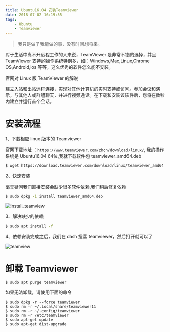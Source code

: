 ```yaml
---
title: Ubuntu16.04 安装Teamviewer
date: 2018-07-02 16:19:55
tags: 
    - Ubuntu
    - Teamviewer
---
```


> 我只是做了我能做的事，没有时间想将来。

对于生活中离不开远程工作的人来说，TeamViewer 是非常不错的选择，并且 TeamViewer 支持的操作系统特别多，如：Windows,Mac,Linux,Chrome OS,Android,ios 等等，这么优秀的软件怎么能不安装。

<!-- more -->

官网对 Linux 版 TeamViewer 的解说

建立入站和出站远程连接，实现对其他计算机的实时支持或访问。参加会议和演示，与其他人或群组聊天，并进行视频通话。在下载和安装该软件后，您将在数秒内建立并运行首个会话。

# 安装流程

1、下载相应 linux 版本的 Teamviewer

官网下载地址 ：`https://www.teamviewer.com/zhcn/download/linux/`, 我的操作系统是 Ubuntu16.04 64位,我就下载软件包 teamviewer_amd64.deb

``` Bash
$ wget https://download.teamviewer.com/download/linux/teamviewer_amd64.deb
```

2、快速安装

毫无疑问我们直接安装会缺少很多软件依赖,我们稍后修复依赖

``` Bash
$ sudo dpkg -i install teamviewer_amd64.deb
```

![install_teamview](/img/201807/teamviewer/install_teamview.png)

3、解决缺少的依赖

``` Bash
$ sudo apt install -f
```

4、依赖安装完成之后，我们在 dash 搜索 teamviewer，然后打开就可以了

![teamview](/img/201807/teamviewer/teamview.png)


# 卸载 Teamviewer

```
$ sudo apt purge teamviewer
```

如果无法卸载，请使用下面的命令

```
$ sudo dpkg -r --force teamviewer
$ sudo rm -r ~/.local/share/teamviewer11
$ sudo rm -r ~/.config/teamviewer
$ sudo rm -r /etc/teamviewer
$ sudo apt-get update
$ sudo apt-get dist-upgrade
```
